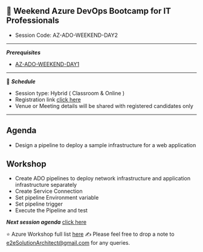 ## :memo: Weekend Azure DevOps Bootcamp for IT Professionals
- Session Code: AZ-ADO-WEEKEND-DAY2
------------
***Prerequisites***
- [AZ-ADO-WEEKEND-DAY1](https://github.com/e2eSolutionArchitect/academy-training-contents/blob/main/masterclass/azure/series/agenda/az-ado-weekend-day1.md)
------------
:calendar: ***Schedule***

- Session type: Hybrid ( Classroom & Online ) <br>
- Registration link [click here](https://e2esolutionarchitect.eventbrite.ca/) <br>
- Venue or Meeting details will be shared with registered candidates only
------------
## Agenda
- Design a pipeline to deploy a sample infrastructure for a web application 

## Workshop
- Create ADO pipelines to deploy network infrastructure and application infrastructure separately
- Create Service Connection
- Set pipeline Environment variable
- Set pipeline trigger
- Execute the Pipeline and test

***Next session agenda*** [click here](https://github.com/e2eSolutionArchitect/academy-training-contents/blob/main/masterclass/azure/series/agenda/az-ado-weekend-day2.md)

:star: Azure Workshop full list [here](https://github.com/e2eSolutionArchitect/academy/tree/main/masterclass/azure/series)
:writing_hand:  Please feel free to drop a note to e2eSolutionArchitect@gmail.com for any queries.
